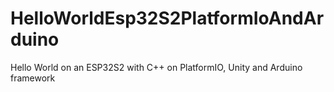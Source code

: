 # HelloWorldEsp32S2PlatformIoAndArduino
Hello World on an ESP32S2 with C++ on PlatformIO, Unity and Arduino framework
